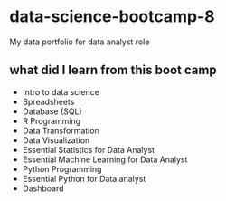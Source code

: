 # data-science-bootcamp-8
My data portfolio for data analyst role

## what did I learn from this boot camp

- Intro to data science
- Spreadsheets
- Database (SQL)
- R Programming
- Data Transformation
- Data Visualization
- Essential Statistics for Data Analyst
- Essential Machine Learning for Data Analyst
- Python Programming
- Essential Python for Data analyst
- Dashboard

